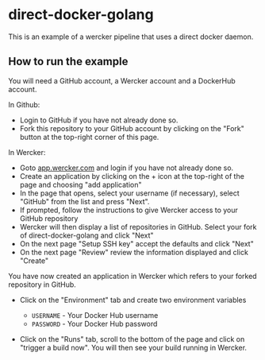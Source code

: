 # direct-docker-golang
This is an example of a wercker pipeline that uses a direct docker daemon.

## How to run the example

You will need a GitHub account, a Wercker account and a DockerHub account.

In Github:

* Login to GitHub if you have not already done so.
* Fork this repository to your GitHub account by clicking on the "Fork" button at the top-right corner of this page.

In Wercker:

* Goto [app.wercker.com](https://app.wercker.com/) and login if you have not already done so.
* Create an application by clicking on the + icon at the top-right of the page and choosing "add application"
* In the page that opens, select your username (if necessary), select "GitHub" from the list and press "Next". 
* If prompted, follow the instructions to give Wercker access to your GitHub repository
* Wercker will then display a list of repositories in GitHub. Select your fork of direct-docker-golang and click "Next"
* On the next page "Setup SSH key" accept the defaults and click "Next"
* On the next page "Review" review the information displayed and click "Create"

You have now created an application in Wercker which refers to your forked repository in GitHub.

* Click on the "Environment" tab and create two environment variables 
  * `USERNAME` - Your Docker Hub username 
  * `PASSWORD` - Your Docker Hub password

* Click on the "Runs" tab, scroll to the bottom of the page and click on "trigger a build now". You will then see your build running in Wercker.


 
